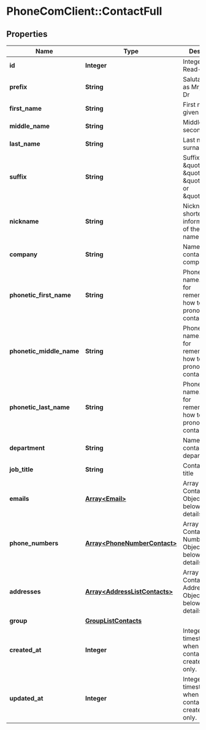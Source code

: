 # PhoneComClient::ContactFull

## Properties
Name | Type | Description | Notes
------------ | ------------- | ------------- | -------------
**id** | **Integer** | Integer ID. Read-only. | [optional]
**prefix** | **String** | Salutation, such as Mr, Mrs, or Dr | [optional]
**first_name** | **String** | First name or given name | [optional]
**middle_name** | **String** | Middle or second name | [optional]
**last_name** | **String** | Last name or surname | [optional]
**suffix** | **String** | Suffix, such as \&quot;Jr.\&quot;, \&quot;Sr.\&quot;, \&quot;II\&quot;, or \&quot;III\&quot; | [optional]
**nickname** | **String** | Nickname, or a shortened informal version of the contact&#39;s name | [optional]
**company** | **String** | Name of the contact&#39;s company | [optional]
**phonetic_first_name** | **String** | Phonetic first name. Useful for remembering how to pronounce the contact&#39;s name. | [optional]
**phonetic_middle_name** | **String** | Phonetic middle name. Useful for remembering how to pronounce the contact&#39;s name. | [optional]
**phonetic_last_name** | **String** | Phonetic last name. Useful for remembering how to pronounce the contact&#39;s name. | [optional]
**department** | **String** | Name of the contact&#39;s department | [optional]
**job_title** | **String** | Contact&#39;s job title | [optional]
**emails** | [**Array&lt;Email&gt;**](Email.md) | Array of Contact Email Objects. See below for details. | [optional]
**phone_numbers** | [**Array&lt;PhoneNumberContact&gt;**](PhoneNumberContact.md) | Array of Contact Phone Number Objects. See below for details. | [optional]
**addresses** | [**Array&lt;AddressListContacts&gt;**](AddressListContacts.md) | Array of Contact Address Objects. See below for details. | [optional]
**group** | [**GroupListContacts**](GroupListContacts.md) |  | [optional]
**created_at** | **Integer** | Integer UNIX timestamp when the contact was created. Read-only. | [optional]
**updated_at** | **Integer** | Integer UNIX timestamp when the contact was created. Read-only. | [optional]


